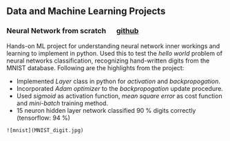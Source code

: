 ## Data and Machine Learning Projects

### Neural Network from scratch    &emsp; [github]()

Hands-on ML project for understanding neural network inner workings and learning to implement in python. Used this to test the _hello world_ problem of neural networks classification, recognizing hand-written digits from the MNIST database. Following are the highlights from the project:

- Implemented _Layer_ class in python for _activation_ and _backpropogation_.
- Incorporated _Adam optimizer_ to the _backpropogation_ update procedure.
- Used _sigmoid_ as activation function, _mean square error_ as cost function and _mini-batch_ training method.
- 15 neuron hidden layer network classified 90 % digits correctly (tensorflow: 94 %)

```
![mnist](MNIST_digit.jpg)
```

